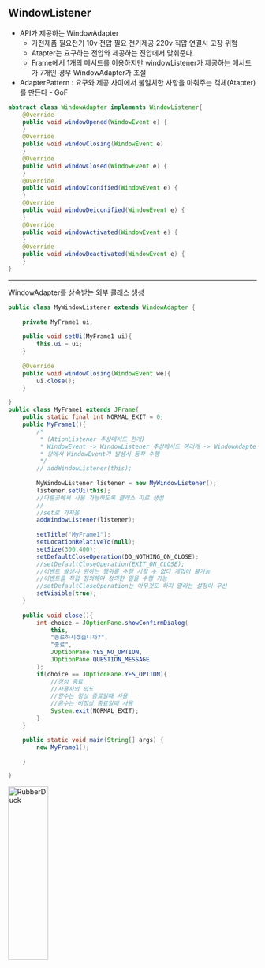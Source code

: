 ## WindowListener
* API가 제공하는 WindowAdapter
	* 가전재품 필요전기 10v 전압 필요 전기제공 220v 직압 연결시 고장 위험
	* Atapter는 요구하는 전압와 제공하는 전압에서 맞춰준다.
	* Frame에서 1개의 메서드를 이용하지만 windowListener가 제공하는 메서드가 7개인 경우 WindowAdapter가 조절
* AdapterPattern : 요구와 제공 사이에서 불일치한 사항을 마춰주는 객체(Atapter)를 만든다 - GoF
```java
abstract class WindowAdapter implements WindowListener{
	@Override
	public void windowOpened(WindowEvent e) {
	}
	@Override
	public void windowClosing(WindowEvent e) 
	}
	@Override
	public void windowClosed(WindowEvent e) {
	}
	@Override
	public void windowIconified(WindowEvent e) {
	}
	@Override
	public void windowDeiconified(WindowEvent e) {
	}
	@Override
	public void windowActivated(WindowEvent e) {
	}
	@Override
	public void windowDeactivated(WindowEvent e) {	
	}
}
```
-------------
WindowAdapter를 상속받는 외부 클래스 생성
```java
public class MyWindowListener extends WindowAdapter {
	
	private MyFrame1 ui;
	
	public void setUi(MyFrame1 ui){
		this.ui = ui;
	}
	
	@Override
	public void windowClosing(WindowEvent we){
		ui.close();
	}

}
public class MyFrame1 extends JFrame{
	public static final int NORMAL_EXIT = 0;
	public MyFrame1(){
		/*
		 * (AtionListener 추상메서드 한개)
		 * WindowEvent -> WindowListener 추상메서드 여러개 -> WindowAdapter
		 * 창에서 WindowEvent가 발생시 동작 수행
		 */
		// addWindowListener(this);
		
		MyWindowListener listener = new MyWindowListener();
		listener.setUi(this);
		//다른곳에서 사용 가능하도록 클래스 따로 생성
		//
		//set로 가져옴
		addWindowListener(listener);
		
		setTitle("MyFrame1");
		setLocationRelativeTo(null);
		setSize(300,400);
		setDefaultCloseOperation(DO_NOTHING_ON_CLOSE);
		//setDefaultCloseOperation(EXIT_ON_CLOSE);
		//이벤트 발생시 원하는 행위를 수행 시킬 수 없다 개입이 불가능
		//이벤트를 직접 정의해야 정의한 일을 수행 가능
		//setDefaultCloseOperation는 아무것도 하지 말라는 설정이 우선
		setVisible(true);
	}
	
	public void close(){
		int choice = JOptionPane.showConfirmDialog(
			this,
			"종료하시겠습니까?",
			"종료",
			JOptionPane.YES_NO_OPTION,
			JOptionPane.QUESTION_MESSAGE
		);
		if(choice == JOptionPane.YES_OPTION){
			//정성 종료
			//사용자의 의도
			//양수는 정상 종료일때 사용
			//음수는 비정상 종료일때 사용
			System.exit(NORMAL_EXIT);
		}
	}

	public static void main(String[] args) {
		new MyFrame1();

	}

}
```
<img src="https://postfiles.pstatic.net/MjAyMjA1MjVfMjQw/MDAxNjUzNDU2NDg2MTY4.lngu0OuwgAEF9N7df9iVUrJIoxb9R-nvlAeaAs48usIg.BgfVNUGR78_kGL5xasU_ELXnilLi56fK5fiD67oIxH8g.PNG.forget980/image.png?type=w580" width="40%" height="30%" title="px(픽셀) 크기 설정" alt="RubberDuck"></img>

